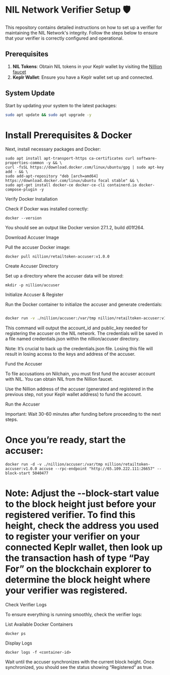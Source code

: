 # NIL Network Verifier Setup 🛡️

This repository contains detailed instructions on how to set up a verifier for maintaining the NIL Network's integrity. Follow the steps below to ensure that your verifier is correctly configured and operational.

## Prerequisites

1. **NIL Tokens**: Obtain NIL tokens in your Keplr wallet by visiting the [Nillion faucet](https://faucet.testnet.nillion.com)
2. **Keplr Wallet**: Ensure you have a Keplr wallet set up and connected.

## System Update

Start by updating your system to the latest packages:

```bash
sudo apt update && sudo apt upgrade -y
```

# Install Prerequisites & Docker

Next, install necessary packages and Docker:

```
sudo apt install apt-transport-https ca-certificates curl software-properties-common -y && \
curl -fsSL https://download.docker.com/linux/ubuntu/gpg | sudo apt-key add - && \
sudo add-apt-repository "deb [arch=amd64] https://download.docker.com/linux/ubuntu focal stable" && \
sudo apt-get install docker-ce docker-ce-cli containerd.io docker-compose-plugin -y
```

Verify Docker Installation

Check if Docker was installed correctly:
```
docker --version
```
You should see an output like Docker version 27.1.2, build d01f264.

Download Accuser Image

Pull the accuser Docker image:
```
docker pull nillion/retailtoken-accuser:v1.0.0
```
Create Accuser Directory

Set up a directory where the accuser data will be stored:
```
mkdir -p nillion/accuser
```
Initialize Accuser & Register

Run the Docker container to initialize the accuser and generate credentials:

```bash

docker run -v ./nillion/accuser:/var/tmp nillion/retailtoken-accuser:v1.0.0 initialise

```
This command will output the account_id and public_key needed for registering the accuser on the NIL network. The credentials will be saved in a file named credentials.json within the nillion/accuser directory.

Note: It’s crucial to back up the credentials.json file. Losing this file will result in losing access to the keys and address of the accuser.

Fund the Accuser

To file accusations on Nilchain, you must first fund the accuser account with NIL. You can obtain NIL from the Nillion faucet.

Use the Nillion address of the accuser (generated and registered in the previous step, not your Keplr wallet address) to fund the account.

Run the Accuser

Important: Wait 30-60 minutes after funding before proceeding to the next steps.

# Once you’re ready, start the accuser:

```
docker run -d -v ./nillion/accuser:/var/tmp nillion/retailtoken-accuser:v1.0.0 accuse --rpc-endpoint "http://65.109.222.111:26657" --block-start 5040477

```

# Note: Adjust the --block-start value to the block height just before your registered verifier. To find this height, check the address you used to register your verifier on your connected Keplr wallet, then look up the transaction hash of type “Pay For” on the blockchain explorer to determine the block height where your verifier was registered.

Check Verifier Logs

To ensure everything is running smoothly, check the verifier logs:

List Available Docker Containers

```
docker ps
```
Display Logs
```
docker logs -f <container-id>
```
Wait until the accuser synchronizes with the current block height. Once synchronized, you should see the status showing “Registered” as true.

